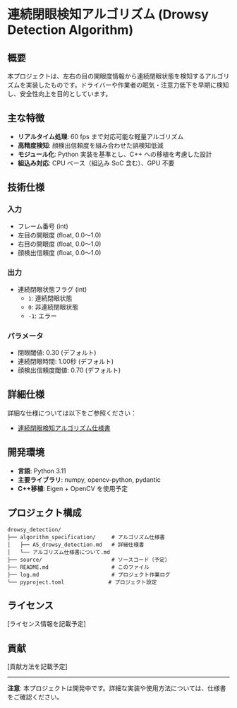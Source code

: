 # 連続閉眼検知アルゴリズム (Drowsy Detection Algorithm)

## 概要

本プロジェクトは、左右の目の開眼度情報から連続閉眼状態を検知するアルゴリズムを実装したものです。ドライバーや作業者の眠気・注意力低下を早期に検知し、安全性向上を目的としています。

## 主な特徴

- **リアルタイム処理**: 60 fps まで対応可能な軽量アルゴリズム
- **高精度検知**: 顔検出信頼度を組み合わせた誤検知低減
- **モジュール化**: Python 実装を基準とし、C++ への移植を考慮した設計
- **組込み対応**: CPU ベース（組込み SoC 含む）、GPU 不要

## 技術仕様

### 入力
- フレーム番号 (int)
- 左目の開眼度 (float, 0.0〜1.0)
- 右目の開眼度 (float, 0.0〜1.0)
- 顔検出信頼度 (float, 0.0〜1.0)

### 出力
- 連続閉眼状態フラグ (int)
  - `1`: 連続閉眼状態
  - `0`: 非連続閉眼状態
  - `-1`: エラー

### パラメータ
- 閉眼閾値: 0.30 (デフォルト)
- 連続閉眼時間: 1.00秒 (デフォルト)
- 顔検出信頼度閾値: 0.70 (デフォルト)

## 詳細仕様

詳細な仕様については以下をご参照ください：
- [連続閉眼検知アルゴリズム仕様書](./algorithm_specification/AS_drowsy_detection.md)

## 開発環境

- **言語**: Python 3.11
- **主要ライブラリ**: numpy, opencv-python, pydantic
- **C++移植**: Eigen + OpenCV を使用予定

## プロジェクト構成

```
drowsy_detection/
├── algorithm_specification/     # アルゴリズム仕様書
│   ├── AS_drowsy_detection.md   # 詳細仕様書
│   └── アルゴリズム仕様書について.md
├── source/                      # ソースコード（予定）
├── README.md                    # このファイル
├── log.md                       # プロジェクト作業ログ
└── pyproject.toml              # プロジェクト設定
```

## ライセンス

[ライセンス情報を記載予定]

## 貢献

[貢献方法を記載予定]

---

**注意**: 本プロジェクトは開発中です。詳細な実装や使用方法については、仕様書をご確認ください。
